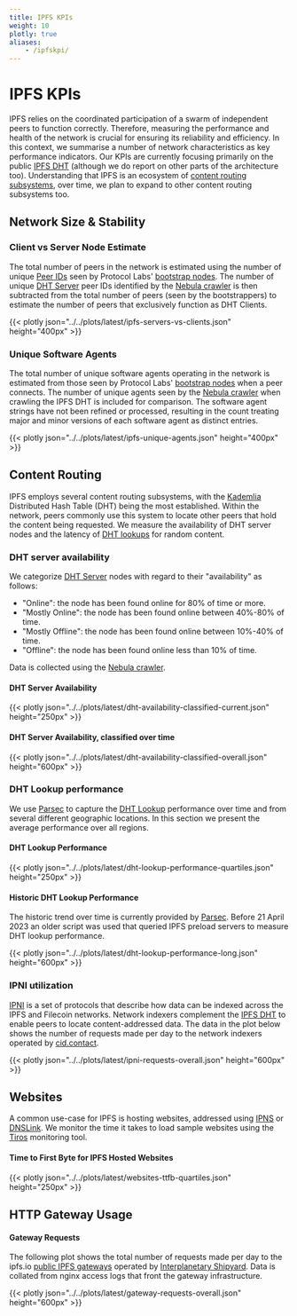 ```yaml
---
title: IPFS KPIs
weight: 10
plotly: true
aliases:
    - /ipfskpi/
---
```

# IPFS KPIs

IPFS relies on the coordinated participation of a swarm of independent peers to function correctly. Therefore, measuring the performance and health of the network is crucial for ensuring its reliability and efficiency. In this context, we summarise a number of network characteristics as key performance indicators. 
Our KPIs are currently focusing primarily on the public [IPFS DHT](https://docs.ipfs.tech/concepts/dht/) (although we do report on other parts of the architecture too). Understanding that IPFS is an ecosystem of [content routing subsystems](https://docs.ipfs.tech/concepts/how-ipfs-works/#subsystems-overview), over time, we plan to expand to other content routing subsystems too.

## Network Size & Stability

### Client vs Server Node Estimate

The total number of peers in the network is estimated using the number of unique [Peer IDs](https://docs.ipfs.tech/concepts/glossary/#peer-id) seen by Protocol Labs' [bootstrap nodes](https://docs.ipfs.tech/concepts/glossary/#bootstrap-node). The number of unique [DHT Server](https://docs.ipfs.tech/concepts/dht/#routing-tables) peer IDs identified by the [Nebula crawler](/tools/nebula/) is then subtracted from the total number of peers (seen by the bootstrappers) to estimate the number of peers that exclusively function as DHT Clients.

{{< plotly json="../../plots/latest/ipfs-servers-vs-clients.json" height="400px" >}}

### Unique Software Agents

The total number of unique software agents operating in the network is estimated from those seen by Protocol Labs' [bootstrap nodes](https://docs.ipfs.tech/concepts/glossary/#bootstrap-node) when a peer connects. The number of unique agents seen by the [Nebula crawler](/tools/nebula/) when crawling the IPFS DHT is included for comparison. The software agent strings have not been refined or processed, resulting in the count treating major and minor versions of each software agent as distinct entries.


{{< plotly json="../../plots/latest/ipfs-unique-agents.json" height="400px" >}}


## Content Routing 

IPFS employs several content routing subsystems, with the [Kademlia](https://docs.ipfs.tech/concepts/dht/#kademlia) Distributed Hash Table (DHT) being the most established. Within the network, peers commonly use this system to locate other peers that hold the content being requested. We measure the availability of DHT server nodes and the latency of [DHT lookups](https://docs.ipfs.tech/concepts/dht/#lookup-algorithm) for random content.

### DHT server availability

We categorize [DHT Server](https://docs.ipfs.tech/concepts/dht/#routing-tables) nodes with regard to their "availability" as follows:
- "Online": the node has been found online for 80% of time or more.
- "Mostly Online": the node has been found online between 40%-80% of time.
- "Mostly Offline": the node has been found online between 10%-40% of time.
- "Offline": the node has been found online less than 10% of time.  

Data is collected using the [Nebula crawler](/tools/nebula/).

#### DHT Server Availability

{{< plotly json="../../plots/latest/dht-availability-classified-current.json" height="250px" >}}


#### DHT Server Availability, classified over time

{{< plotly json="../../plots/latest/dht-availability-classified-overall.json" height="600px" >}}

### DHT Lookup performance

We use [Parsec](/tools/parsec) to capture the [DHT Lookup](https://docs.ipfs.tech/concepts/dht/#lookup-algorithm) performance over time and from several different geographic locations. In this section we present the average performance over all regions.

#### DHT Lookup Performance

{{< plotly json="../../plots/latest/dht-lookup-performance-quartiles.json" height="250px" >}}

#### Historic DHT Lookup Performance

The historic trend over time is currently provided by [Parsec](/tools/parsec). Before 21 April 2023 an older script was used that queried IPFS preload servers to measure DHT lookup performance.

{{< plotly json="../../plots/latest/dht-lookup-performance-long.json" height="600px" >}}

### IPNI utilization

[IPNI](https://github.com/ipni) is a set of protocols that describe how data can be indexed across the IPFS and Filecoin networks. Network indexers complement the [IPFS DHT](https://docs.ipfs.tech/concepts/dht/) to enable peers to locate content-addressed data. The data in the plot below shows the number of requests made per day to the network indexers operated by [cid.contact](https://cid.contact/).

{{< plotly json="../../plots/latest/ipni-requests-overall.json" height="600px" >}}


## Websites

A common use-case for IPFS is hosting websites, addressed using [IPNS](https://docs.ipfs.tech/concepts/dht/) or [DNSLink](https://docs.ipfs.tech/concepts/dnslink/). We monitor the time it takes to load sample websites using the [Tiros](/tools/tiros) monitoring tool.

#### Time to First Byte for IPFS Hosted Websites

{{< plotly json="../../plots/latest/websites-ttfb-quartiles.json" height="250px" >}}


## HTTP Gateway Usage

#### Gateway Requests

The following plot shows the total number of requests made per day to the ipfs.io [public IPFS gateways](https://docs.ipfs.tech/concepts/ipfs-gateway/#gateway-providers) operated by [Interplanetary Shipyard](https://ipshipyard.com/). Data is collated from nginx access logs that front the gateway infrastructure.

{{< plotly json="../../plots/latest/gateway-requests-overall.json" height="600px" >}}


